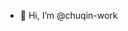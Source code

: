- 👋 Hi, I’m @chuqin-work

<!---
chuqin-work/chuqin-work is a ✨ special ✨ repository because its `README.md` (this file) appears on your GitHub profile.
You can click the Preview link to take a look at your changes.
--->
